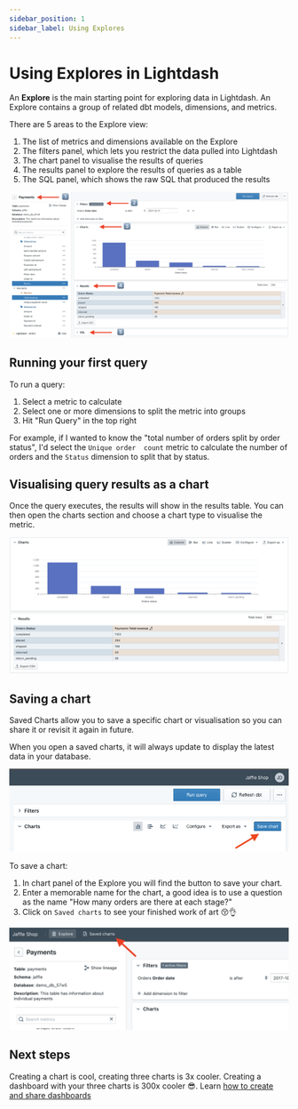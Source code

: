 ```yaml
---
sidebar_position: 1
sidebar_label: Using Explores
---
```


# Using Explores in Lightdash

An **Explore** is the main starting point for exploring data in Lightdash. An Explore contains a group of related 
dbt models, dimensions, and metrics.

There are 5 areas to the Explore view:

1. The list of metrics and dimensions available on the Explore
2. The filters panel, which lets you restrict the data pulled into Lightdash
3. The chart panel to visualise the results of queries
4. The results panel to explore the results of queries as a table
5. The SQL panel, which shows the raw SQL that produced the results
    
![explore screenshot](./assets/explore_screenshot.png)

## Running your first query

To run a query:

1. Select a metric to calculate
2. Select one or more dimensions to split the metric into groups
3. Hit "Run Query" in the top right

For example, if I wanted to know the "total number of orders split by order status", I'd select the `Unique order 
count` metric to calculate the number of orders and the `Status` dimension to split that by status.

## Visualising query results as a chart

Once the query executes, the results will show in the results table. You can then open the charts section and choose 
a chart type to visualise the metric.

![results screenshot](./assets/results_screenshot.png)

## Saving a chart

Saved Charts allow you to save a specific chart or visualisation so you can share it or revisit it again in future.

When you open a saved charts, it will always update to display the latest data in your database.

![save chart button](./assets/save_chart_action.png)

To save a chart: 
1. In chart panel of the Explore you will find the button to save your chart.
2. Enter a memorable name for the chart, a good idea is to use a question as the name "How many orders are there at each stage?"
3. Click on `Saved charts` to see your finished work of art 😚👌

![view saved charts](./assets/view_charts_action.png)

## Next steps

Creating a chart is cool, creating three charts is 3x cooler. Creating a dashboard with your three charts is 300x 
cooler 😎. Learn [how to create and share dashboards](./dashboards.md)

